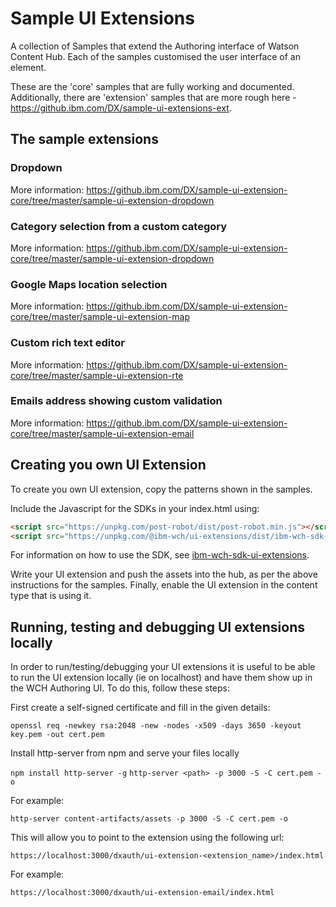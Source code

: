 # Sample UI Extensions

A collection of Samples that extend the Authoring interface of Watson Content Hub. Each of the samples customised the
user interface of an element.

These are the 'core' samples that are fully working and documented. Additionally, there are 'extension' samples that are more rough here - https://github.ibm.com/DX/sample-ui-extensions-ext.

## The sample extensions

### Dropdown

More information: https://github.ibm.com/DX/sample-ui-extension-core/tree/master/sample-ui-extension-dropdown

### Category selection from a custom category

More information: https://github.ibm.com/DX/sample-ui-extension-core/tree/master/sample-ui-extension-dropdown

### Google Maps location selection

More information: https://github.ibm.com/DX/sample-ui-extension-core/tree/master/sample-ui-extension-map

### Custom rich text editor

More information: https://github.ibm.com/DX/sample-ui-extension-core/tree/master/sample-ui-extension-rte

### Emails address showing custom validation

More information: https://github.ibm.com/DX/sample-ui-extension-core/tree/master/sample-ui-extension-email

## Creating you own UI Extension

To create you own UI extension, copy the patterns shown in the samples.

Include the Javascript for the SDKs in your index.html using:

```html
<script src="https://unpkg.com/post-robot/dist/post-robot.min.js"></script>
<script src="https://unpkg.com/@ibm-wch/ui-extensions/dist/ibm-wch-sdk-ui-extensions.js"></script>
```

For information on how to use the SDK, see [ibm-wch-sdk-ui-extensions](https://github.ibm.com/DX/ibm-wch-sdk-ui-extensions).

Write your UI extension and push the assets into the hub, as per the above instructions for the samples. Finally,
enable the UI extension in the content type that is using it.

## Running, testing and debugging UI extensions locally

In order to run/testing/debugging your UI extensions it is useful to be able to run the UI extension locally (ie on localhost) and have them show up in the WCH Authoring UI. To do this, follow these steps: 

First create a self-signed certificate and fill in the given details:

```openssl req -newkey rsa:2048 -new -nodes -x509 -days 3650 -keyout key.pem -out cert.pem```

Install http-server from npm and serve your files locally

```npm install http-server -g```
```http-server <path> -p 3000 -S -C cert.pem -o```

For example:

```http-server content-artifacts/assets -p 3000 -S -C cert.pem -o```

This will allow you to point to the extension using the following url:

```https://localhost:3000/dxauth/ui-extension-<extension_name>/index.html```

For example:

```https://localhost:3000/dxauth/ui-extension-email/index.html```
